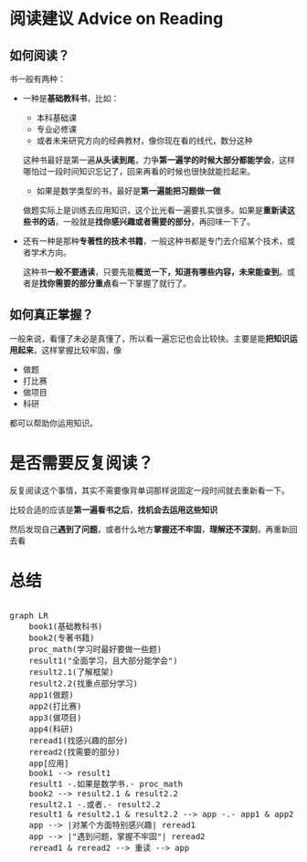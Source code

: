 # 阅读建议 Advice on Reading 

## 如何阅读？

书一般有两种：
- 一种是**基础教科书**，比如：
    - 本科基础课
    - 专业必修课
    - 或者未来研究方向的经典教材，像你现在看的线代，数分这种

    这种书最好是第一遍**从头读到尾**，力争**第一遍学的时候大部分都能学会**，这样哪怕过一段时间知识忘记了，回来再看的时候也很快就能捡起来。

    - 如果是数学类型的书，最好是**第一遍能把习题做一做**

    做题实际上是训练去应用知识，这个比光看一遍要扎实很多。如果是**重新读这些书的话**，一般就是**找你感兴趣或者需要的部分**，再回味一下了。

- 还有一种是那种**专著性的技术书籍**，一般这种书都是专门去介绍某个技术，或者学术方向。

  这种书**一般不要通读**，只要先能**概览一下，知道有哪些内容，未来能查到**。或者是**找你需要的部分重点**看一下掌握了就行了。

## 如何真正掌握？

一般来说，看懂了未必是真懂了，所以看一遍忘记也会比较快。主要是能**把知识运用起来**，这样掌握比较牢固，像

- 做题
- 打比赛
- 做项目
- 科研

都可以帮助你运用知识。

# 是否需要反复阅读？

反复阅读这个事情，其实不需要像背单词那样说固定一段时间就去重新看一下。

比较合适的应该是**第一遍看书之后**，**找机会去运用这些知识**

然后发现自己**遇到了问题**，或者什么地方**掌握还不牢固**，**理解还不深刻**，再重新回去看

# 总结

<pre><div class="mermaid">
graph LR
	book1(基础教科书)
	book2(专著书籍)
	proc_math(学习时最好要做一些题)
	result1("全面学习，且大部分能学会")
	result2.1(了解框架)
	result2.2(找重点部分学习)
	app1(做题)
	app2(打比赛)
	app3(做项目)
	app4(科研)
	reread1(找感兴趣的部分)
	reread2(找需要的部分)
	app[应用]
	book1 --> result1
	result1 -.如果是数学书.- proc_math
	book2 --> result2.1 & result2.2
	result2.1 -.或者.- result2.2
	result1 & result2.1 & result2.2 --> app -.- app1 & app2 & app3 & app4
	app --> |对某个方面特别感兴趣| reread1
	app --> |"遇到问题，掌握不牢固"| reread2
	reread1 & reread2 --> 重读 --> app
</div></pre>

